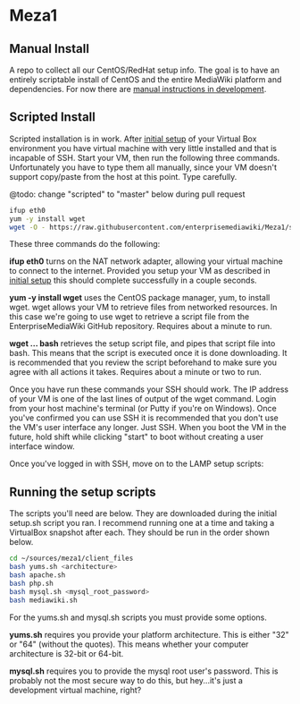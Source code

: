 # Meza1

## Manual Install
A repo to collect all our CentOS/RedHat setup info. The goal is to have an entirely scriptable install of CentOS and the entire MediaWiki platform and dependencies. For now there are [manual instructions in development](manual/README.md).

## Scripted Install
Scripted installation is in work. After [initial setup](manual/1.0-SettingUpVirtualBox.md) of your Virtual Box environment you have virtual machine with very little installed and that is incapable of SSH. Start your VM, then run the following three commands. Unfortunately you have to type them all manually, since your VM doesn't support copy/paste from the host at this point. Type carefully.

@todo: change "scripted" to "master" below during pull request

```bash
ifup eth0
yum -y install wget
wget -O - https://raw.githubusercontent.com/enterprisemediawiki/Meza1/scripted/setup.sh | bash
```

These three commands do the following:

**ifup eth0** turns on the NAT network adapter, allowing your virtual machine to connect to the internet. Provided you setup your VM as described in [initial setup](manual/1.0-SettingUpVirtualBox.md) this should complete successfully in a couple seconds.

**yum -y install wget** uses the CentOS package manager, yum, to install wget. wget allows your VM to retrieve files from networked resources. In this case we're going to use wget to retrieve a script file from the EnterpriseMediaWiki GitHub repository. Requires about a minute to run.

**wget ... bash** retrieves the setup script file, and pipes that script file into bash. This means that the script is executed once it is done downloading. It is recommended that you review the script beforehand to make sure you agree with all actions it takes. Requires about a minute or two to run.

Once you have run these commands your SSH should work. The IP address of your VM is one of the last lines of output of the wget command. Login from your host machine's terminal (or Putty if you're on Windows). Once you've confirmed you can use SSH it is recommended that you don't use the VM's user interface any longer. Just SSH. When you boot the VM in the future, hold shift while clicking "start" to boot without creating a user interface window.

Once you've logged in with SSH, move on to the LAMP setup scripts:

## Running the setup scripts

The scripts you'll need are below. They are downloaded during the initial setup.sh script you ran. I recommend running one at a time and taking a VirtualBox snapshot after each. They should be run in the order shown below.

```bash
cd ~/sources/meza1/client_files
bash yums.sh <architecture>
bash apache.sh
bash php.sh
bash mysql.sh <mysql_root_password>
bash mediawiki.sh
```

For the yums.sh and mysql.sh scripts you must provide some options.

**yums.sh** requires you provide your platform architecture. This is either "32" or "64" (without the quotes). This means whether your computer architecture is 32-bit or 64-bit.

**mysql.sh** requires you to provide the mysql root user's password. This is probably not the most secure way to do this, but hey...it's just a development virtual machine, right?